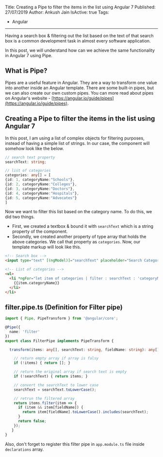 Title: Creating a Pipe to filter the items in the list using Angular 7
Published: 27/07/2019
Author: Ankush Jain
IsActive: true
Tags:
  - Angular
---
Having a search box & filtering out the list based on the text of that search box is a common development task in almost every software application.

In this post, we will understand how can we achieve the same functionality in Angular 7 using Pipe.

## What is Pipe?
Pipes are a useful feature in Angular. They are a way to transform one value into another inside an Angular template. There are some built-in pipes, but we can also create our own custom pipes. You can more read about pipes on Angular's website - [https://angular.io/guide/pipes](https://angular.io/guide/pipes).

## Creating a Pipe to filter the items in the list using Angular 7
In this post, I am using a list of complex objects for filtering purposes, instead of having a simple list of strings. In our case, the component will somehow look like the below.

```ts
// search text property
searchText: string;

// list of categories
categories: any[] = [
{id: 1, categoryName:"Schools"},
{id: 2, categoryName:"Colleges"},
{id: 3, categoryName:"Doctors"},
{id: 4, categoryName:"Hospitals"},
{id: 5, categoryName:"Advocates"}
]
```

Now we want to filter this list based on the category name. To do this, we did two things.
- First, we created a textbox & bound it with `searchText` which is a string property of the component.
- Secondly, we created another property of type array that holds the above categories. We call that property as `categories`. Now, our template markup will look like this.

```html
<!-- Search box -->
<input type="text" [(ngModel)]="searchText" placeholder="Search Category" />

<!-- List of categories -->
<ul>
  <li *ngFor="let item of categories | filter : searchText : 'categoryName'">
	{{item.categoryName}}
  </li>
</li>
```

## filter.pipe.ts (Definition for Filter pipe)

```ts
import { Pipe, PipeTransform } from '@angular/core';

@Pipe({
  name: 'filter'
})
export class FilterPipe implements PipeTransform {

  transform(items: any[], searchText: string, fieldName: string): any[] {

    // return empty array if array is falsy
    if (!items) { return []; }

    // return the original array if search text is empty
    if (!searchText) { return items; }

    // convert the searchText to lower case
    searchText = searchText.toLowerCase();

    // retrun the filtered array
    return items.filter(item => {
      if (item && item[fieldName]) {
        return item[fieldName].toLowerCase().includes(searchText);
      }
      return false;
    });
   }
}
```  

Also, don't forget to register this filter pipe in `app.module.ts` file inside `declarations` array.

                